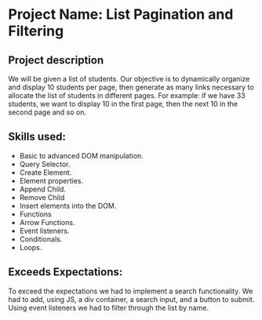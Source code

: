 # Project Name: List Pagination and Filtering
## Project description 
  We will be given a list of students. Our objective is to dynamically organize and display 10 students per page, then generate as many links necessary to allocate the list of students in different pages. For example: if we have 33 students, we want to display 10 in the first page, then the next 10 in the second page and so on.
## Skills used:
- Basic to advanced DOM manipulation.
- Query Selector.
- Create Element.
- Element properties.
- Append Child.
- Remove Child
- Insert elements into the DOM.
- Functions
- Arrow Functions.
- Event listeners.
- Conditionals.
- Loops.
  
## Exceeds Expectations:
  To exceed the expectations we had to implement a search functionality. We had to add, using JS, a div container, a search input, and a button to submit. Using event listeners we had to filter through the list by name. 